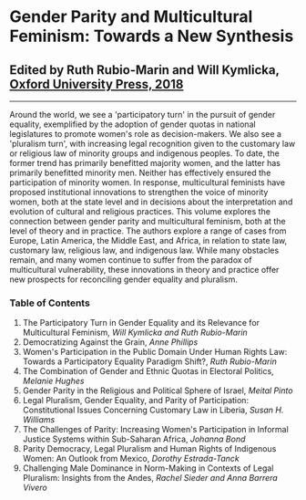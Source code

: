 # Gender Parity and Multicultural Feminism: Towards a New Synthesis

## Edited by Ruth Rubio-Marin and Will Kymlicka, [Oxford University Press, 2018](https://global.oup.com/academic/product/gender-parity-and-multicultural-feminism-9780198829621?lang=en&cc=us) 

---

Around the world, we see a 'participatory turn' in the pursuit of gender equality, exemplified by the adoption of gender quotas in national legislatures to promote women's role as decision-makers. We also see a 'pluralism turn', with increasing legal recognition given to the customary law or religious law of minority groups and indigenous peoples. To date, the former trend has primarily benefitted majority women, and the latter has primarily benefitted minority men. Neither has effectively ensured the participation of minority women. In response, multicultural feminists have proposed institutional innovations to strengthen the voice of minority women, both at the state level and in decisions about the interpretation and evolution of cultural and religious practices. This volume explores the connection between gender parity and multicultural feminism, both at the level of theory and in practice. The authors explore a range of cases from Europe, Latin America, the Middle East, and Africa, in relation to state law, customary law, religious law, and indigenous law. While many obstacles remain, and many women continue to suffer from the paradox of multicultural vulnerability, these innovations in theory and practice offer new prospects for reconciling gender equality and pluralism.

### Table of Contents

1. The Participatory Turn in Gender Equality and its Relevance for Multicultural Feminism, _Will Kymlicka and Ruth Rubio-Marin_
2. Democratizing Against the Grain, _Anne Phillips_
3. Women's Participation in the Public Domain Under Human Rights Law: Towards a Participatory Equality Paradigm Shift?, _Ruth Rubio-Marin_
4. The Combination of Gender and Ethnic Quotas in Electoral Politics, _Melanie Hughes_
5. Gender Parity in the Religious and Political Sphere of Israel, _Meital Pinto_
6. Legal Pluralism, Gender Equality, and Parity of Participation: Constitutional Issues Concerning Customary Law in Liberia, _Susan H. Williams_
7. The Challenges of Parity: Increasing Women's Participation in Informal Justice Systems within Sub-Saharan Africa, _Johanna Bond_
8. Parity Democracy, Legal Pluralism and Human Rights of Indigenous Women: An Outlook from Mexico, _Dorothy Estrada-Tanck_
9. Challenging Male Dominance in Norm-Making in Contexts of Legal Pluralism: Insights from the Andes, _Rachel Sieder and Anna Barrera Vivero_
